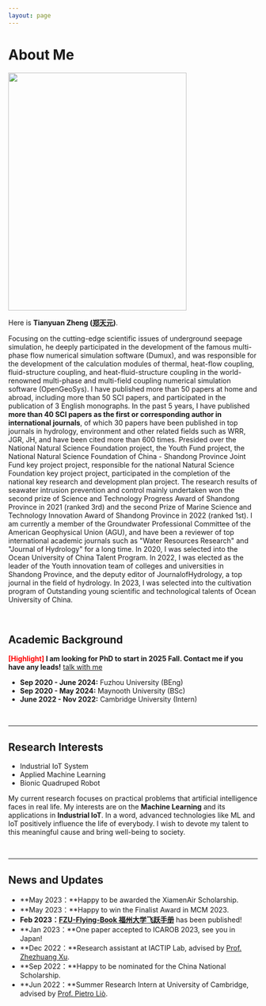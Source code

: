 ```yaml
---
layout: page
---
```


# About Me

<img src="https://caihanlin.com/caihanlin.jpg" class="floatpic" width="360" height="480">

Here is **Tianyuan Zheng ([郑天元](https://caihanlin.com/file/蔡汉霖简历.pdf))**.

Focusing on the cutting-edge scientific issues of underground seepage simulation, he deeply participated in the development of the famous multi-phase flow numerical simulation software (Dumux), and was responsible for the development of the calculation modules of thermal, heat-flow coupling, fluid-structure coupling, and heat-fluid-structure coupling in the world-renowned multi-phase and multi-field coupling numerical simulation software (OpenGeoSys). I have published more than 50 papers at home and abroad, including more than 50 SCI papers, and participated in the publication of 3 English monographs. In the past 5 years, I have published **more than 40 SCI papers as the first or corresponding author in international journals**, of which 30 papers have been published in top journals in hydrology, environment and other related fields such as WRR, JGR, JH, and have been cited more than 600 times. Presided over the National Natural Science Foundation project, the Youth Fund project, the National Natural Science Foundation of China - Shandong Province Joint Fund key project project, responsible for the national Natural Science Foundation key project project, participated in the completion of the national key research and development plan project. The research results of seawater intrusion prevention and control mainly undertaken won the second prize of Science and Technology Progress Award of Shandong Province in 2021 (ranked 3rd) and the second Prize of Marine Science and Technology Innovation Award of Shandong Province in 2022 (ranked 1st). I am currently a member of the Groundwater Professional Committee of the American Geophysical Union (AGU), and have been a reviewer of top international academic journals such as "Water Resources Research" and "Journal of Hydrology" for a long time. In 2020, I was selected into the Ocean University of China Talent Program. In 2022, I was elected as the leader of the Youth innovation team of colleges and universities in Shandong Province, and the deputy editor of JournalofHydrology, a top journal in the field of hydrology. In 2023, I was selected into the cultivation program of Outstanding young scientific and technological talents of Ocean University of China.

<br>

## Academic Background

**<font color='red'>[Highlight]</font> I am looking for PhD to start in 2025 Fall. Contact me if you have any leads!** [talk with me](https://calendly.com/lancecai/meet-with-lance)

- **Sep 2020 - June 2024:** Fuzhou University (BEng)
- **Sep 2020 - May 2024:** Maynooth University (BSc)
- **June 2022 - Nov 2022:** Cambridge University (Intern)

<br>

---

## Research Interests

- Industrial IoT System
- Applied Machine Learning
- Bionic Quadruped Robot

My current research focuses on practical problems that artificial intelligence faces in real life. My interests are on the **Machine Learning** and its applications in **Industrial IoT**. In a word, advanced technologies like ML and IoT positively influence the life of everybody.  I wish to devote my talent to this meaningful cause and bring well-being to society.

<br>

---

## News and Updates

- **May 2023：**Happy to be awarded the XiamenAir Scholarship.
- **May 2023：**Happy to win the Finalist Award in MCM 2023.
- **Feb 2023：**[**FZU-Flying-Book 福州大学飞跃手册**](https://fzu-fly.online/) has been published!
- **Jan 2023：**One paper accepted to ICAROB 2023, see you in Japan!
- **Dec 2022：**Research assistant at IACTIP Lab, advised by [Prof. Zhezhuang Xu](https://dqxy.fzu.edu.cn/en/info/1009/1072.htm).
- **Sep 2022：**Happy to be nominated for the China National Scholarship.
- **Jun 2022：**Summer Research Intern at University of Cambridge, advised by [Prof. Pietro Liò](https://www.cl.cam.ac.uk/~pl219/ ).

<br>
